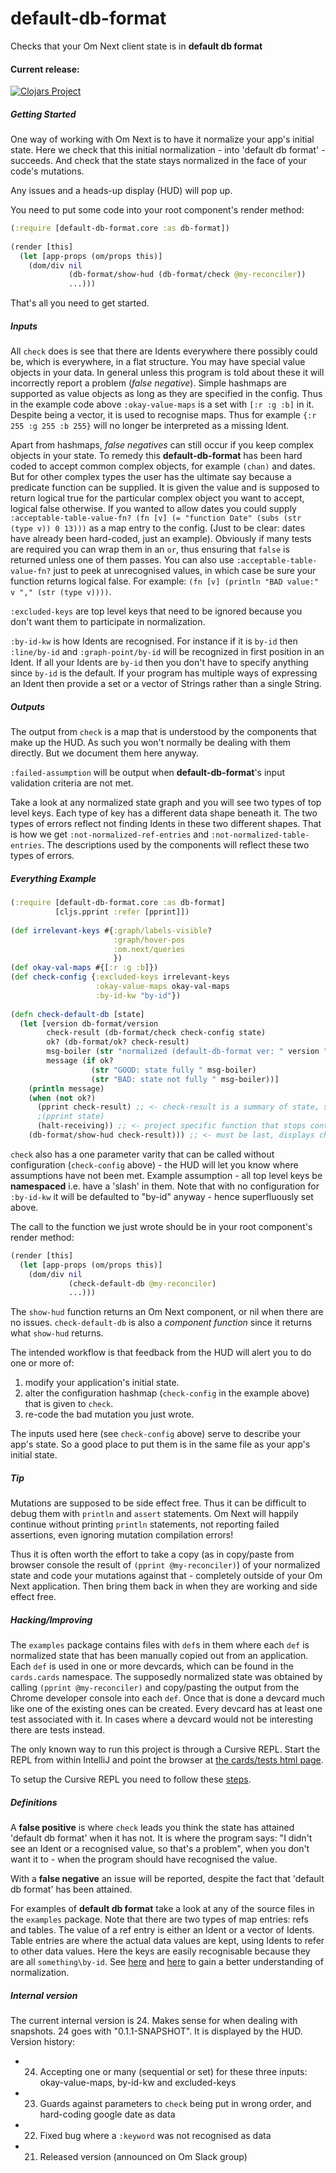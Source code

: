 # default-db-format
Checks that your Om Next client state is in **default db format**

#### Current release:

[![Clojars Project](https://img.shields.io/clojars/v/default-db-format.svg)](https://clojars.org/default-db-format)

##### Getting Started

One way of working with Om Next is to have it normalize your app's initial state. 
Here we check that this initial 
normalization - into 'default db format' - succeeds. And check that the state stays 
normalized in the face of your code's mutations.
  
Any issues and a heads-up display (HUD) will pop up.

You need to put some code into your root component's render method:

````clojure
(:require [default-db-format.core :as db-format])
          
(render [this]
  (let [app-props (om/props this)]
    (dom/div nil
             (db-format/show-hud (db-format/check @my-reconciler))                       
             ...)))
````
   
That's all you need to get started.
   
##### Inputs

All `check` does is see that there are Idents everywhere there possibly could be, which is everywhere, in a
flat structure. You may have special value objects in your data. In general unless this program is told about these it
will incorrectly report a problem (*false negative*). Simple hashmaps are supported as value objects as long as they are
specified in the config. Thus in the example code above `:okay-value-maps` is a set with `[:r :g :b]` in it. Despite being a
vector, it is used to recognise maps. Thus for example `{:r 255 :g 255 :b 255}` will no longer be interpreted as a
missing Ident.

Apart from hashmaps, *false negatives* can still occur if you keep complex objects in your state. To remedy this **default-db-format**
 has been hard coded to accept common complex objects, for example `(chan)` and dates. But for other complex types the user has the ultimate say
 because a predicate function can be supplied. It is given the value and is supposed to return logical true for the particular complex
 object you want to accept, logical false otherwise. If you wanted to allow
 dates you could supply `:acceptable-table-value-fn? (fn [v] (= "function Date" (subs (str (type v)) 0 13)))` as a map entry 
 to the config. (Just to be clear: dates have already been hard-coded, just an example). Obviously if many tests are required you can wrap
 them in an `or`, thus ensuring that `false` is returned unless one of them passes. You can also use `:acceptable-table-value-fn?` just to peek at
 unrecognised values, in which case be sure your function returns logical false. For example: `(fn [v] (println "BAD value:" v "," (str (type v))))`.
    
`:excluded-keys` are top level keys that need to be ignored because you don't want them to participate in normalization.

`:by-id-kw` is how Idents are recognised. For instance if it is `by-id` then `:line/by-id` and `:graph-point/by-id` will be recognized in first position
in an Ident. If all your Idents are `by-id` then you don't have to specify anything since `by-id` is the
default. If your program has multiple ways of expressing an Ident then provide a set or a vector of Strings rather than a single String.
  
##### Outputs  

The output from `check` is a map that is understood by the components that make up the HUD. As such you won't normally
be dealing with them directly. But we document them here anyway.

`:failed-assumption` will be output when **default-db-format**'s input validation criteria are not met.

Take a look at any normalized state graph and you will see two types of top level keys. Each type of key has a
different data shape beneath it. The two types of errors reflect not finding Idents in these two different shapes.
That is how we get `:not-normalized-ref-entries` and `:not-normalized-table-entries`. The descriptions used by the 
components will reflect these two types of errors.
  
##### *Everything* Example

````clojure
(:require [default-db-format.core :as db-format]
          [cljs.pprint :refer [pprint]])
  
(def irrelevant-keys #{:graph/labels-visible?
                       :graph/hover-pos
                       :om.next/queries
                       })
(def okay-val-maps #{[:r :g :b]})
(def check-config {:excluded-keys irrelevant-keys
                   :okay-value-maps okay-val-maps
                   :by-id-kw "by-id"})
  
(defn check-default-db [state]
  (let [version db-format/version
        check-result (db-format/check check-config state)
        ok? (db-format/ok? check-result)
        msg-boiler (str "normalized (default-db-format ver: " version ")")
        message (if ok?
                  (str "GOOD: state fully " msg-boiler)
                  (str "BAD: state not fully " msg-boiler))]
    (println message)
    (when (not ok?)
      (pprint check-result) ;; <- check-result is a summary of state, so print one or the other
      ;(pprint state)
      (halt-receiving)) ;; <- project specific function that stops continuous state updates
    (db-format/show-hud check-result))) ;; <- must be last, displays check-result
````

`check` also has a one parameter varity that can be called without configuration (`check-config` above) - the HUD will let 
you know where assumptions have not been met. Example assumption - all top level keys be **namespaced** i.e. have a 'slash' in them.
Note that with no configuration for `:by-id-kw` it will be defaulted to "by-id" anyway - hence superfluously set above.

The call to the function we just wrote should be in your root component's render method:

````clojure
(render [this]
  (let [app-props (om/props this)]
    (dom/div nil
             (check-default-db @my-reconciler)
             ...)))
````

The `show-hud` function returns an Om Next component, or nil when there are no issues. 
`check-default-db` is also a *component function* since it returns what `show-hud` returns.
  
The intended workflow is that feedback from the HUD will alert you to do one or more of:
 
 1. modify your application's initial state.
 2. alter the configuration hashmap (`check-config` in the example above) that is given to `check`.
 3. re-code the bad mutation you just wrote.  
  
The inputs used here (see `check-config` above) serve to describe your app's state. So a good place to
 put them is in the same file as your app's initial state.

##### Tip

Mutations are supposed to be side effect free. Thus it can be difficult to debug them with `println`
 and `assert` statements. Om Next will happily continue without printing `println` statements, not reporting
 failed assertions, even ignoring mutation compilation errors!

Thus it is often worth the effort to take a copy (as in copy/paste from browser console
 the result of `(pprint @my-reconciler)`) of your normalized state and code your mutations against that - completely
 outside of your Om Next application. Then bring them back in when they are working and side effect free.

##### Hacking/Improving
  
The `examples` package contains files with `def`s in them where each `def` is normalized state that has 
been manually copied out from an application. Each `def` is used in one or more devcards, which can
be found in the `cards.cards` namespace. The supposedly normalized state was obtained
by calling `(pprint @my-reconciler)` and copy/pasting the output from the Chrome developer console into
each `def`. Once that is done a devcard much like one of the existing ones can be created. Every devcard has
at least one test associated with it. In cases where a devcard would not be interesting there are tests 
instead. 

The only known way to run this project is through a Cursive REPL. Start the REPL from within
IntelliJ and point the browser at [the cards/tests html page](http://localhost:3449/cards.html#!/cards.cards).

To setup the Cursive REPL you need to follow these [steps](https://github.com/bhauman/lein-figwheel/wiki/Running-figwheel-in-a-Cursive-Clojure-REPL#create-a-clojuremain-cursive-repl-configuration).    
    
##### Definitions
    
A **false positive** is where `check` leads you think the state has attained 'default db format' when it has not.
It is where the program says: "I didn't see an Ident or a recognised value, so that's a problem",
when you don't want it to - when the program should have recognised the value.

With a **false negative** an issue will be reported, despite the fact that 'default db format' has been attained.

For examples of **default db format** take a look at any of the source files in the `examples` package. Note that there
 are two types of map entries: refs and tables. The value of a ref entry is either an Ident or a vector of Idents. Table
 entries are where the actual data values are kept, using Idents to refer to other data values. Here the keys are easily 
 recognisable because they are all `something\by-id`. See [here](https://github.com/omcljs/om/wiki/Components,-Identity-&-Normalization)
 and [here](http://untangled-web.github.io/untangled/tutorial.html#!/untangled_tutorial.G_Mutation) to gain a better
 understanding of normalization.

##### Internal version

The current internal version is 24. Makes sense for when dealing with snapshots. 24 goes with "0.1.1-SNAPSHOT". It is displayed by
 the HUD. Version history:

 *  24. Accepting one or many (sequential or set) for these three inputs: okay-value-maps, by-id-kw and excluded-keys
 *  23. Guards against parameters to `check` being put in wrong order, and hard-coding google date as data
 *  22. Fixed bug where a `:keyword` was not recognised as data
 *  21. Released version (announced on Om Slack group)

    